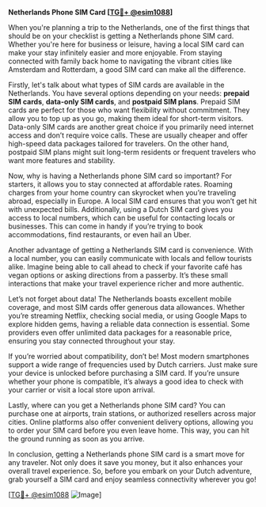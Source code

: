 **Netherlands Phone SIM Card [[TG💪+ @esim1088](https://t.me/s/esim1088)]**

When you're planning a trip to the Netherlands, one of the first things that should be on your checklist is getting a Netherlands phone SIM card. Whether you're here for business or leisure, having a local SIM card can make your stay infinitely easier and more enjoyable. From staying connected with family back home to navigating the vibrant cities like Amsterdam and Rotterdam, a good SIM card can make all the difference.

Firstly, let's talk about what types of SIM cards are available in the Netherlands. You have several options depending on your needs: **prepaid SIM cards**, **data-only SIM cards**, and **postpaid SIM plans**. Prepaid SIM cards are perfect for those who want flexibility without commitment. They allow you to top up as you go, making them ideal for short-term visitors. Data-only SIM cards are another great choice if you primarily need internet access and don’t require voice calls. These are usually cheaper and offer high-speed data packages tailored for travelers. On the other hand, postpaid SIM plans might suit long-term residents or frequent travelers who want more features and stability.

Now, why is having a Netherlands phone SIM card so important? For starters, it allows you to stay connected at affordable rates. Roaming charges from your home country can skyrocket when you’re traveling abroad, especially in Europe. A local SIM card ensures that you won’t get hit with unexpected bills. Additionally, using a Dutch SIM card gives you access to local numbers, which can be useful for contacting locals or businesses. This can come in handy if you’re trying to book accommodations, find restaurants, or even hail an Uber.

Another advantage of getting a Netherlands SIM card is convenience. With a local number, you can easily communicate with locals and fellow tourists alike. Imagine being able to call ahead to check if your favorite café has vegan options or asking directions from a passerby. It’s these small interactions that make your travel experience richer and more authentic.

Let’s not forget about data! The Netherlands boasts excellent mobile coverage, and most SIM cards offer generous data allowances. Whether you’re streaming Netflix, checking social media, or using Google Maps to explore hidden gems, having a reliable data connection is essential. Some providers even offer unlimited data packages for a reasonable price, ensuring you stay connected throughout your stay.

If you’re worried about compatibility, don’t be! Most modern smartphones support a wide range of frequencies used by Dutch carriers. Just make sure your device is unlocked before purchasing a SIM card. If you’re unsure whether your phone is compatible, it’s always a good idea to check with your carrier or visit a local store upon arrival.

Lastly, where can you get a Netherlands phone SIM card? You can purchase one at airports, train stations, or authorized resellers across major cities. Online platforms also offer convenient delivery options, allowing you to order your SIM card before you even leave home. This way, you can hit the ground running as soon as you arrive.

In conclusion, getting a Netherlands phone SIM card is a smart move for any traveler. Not only does it save you money, but it also enhances your overall travel experience. So, before you embark on your Dutch adventure, grab yourself a SIM card and enjoy seamless connectivity wherever you go!

[[TG💪+ @esim1088](https://t.me/s/esim1088) ![Image](https://i.postimg.cc/Y0z9fWf4/image.png)]